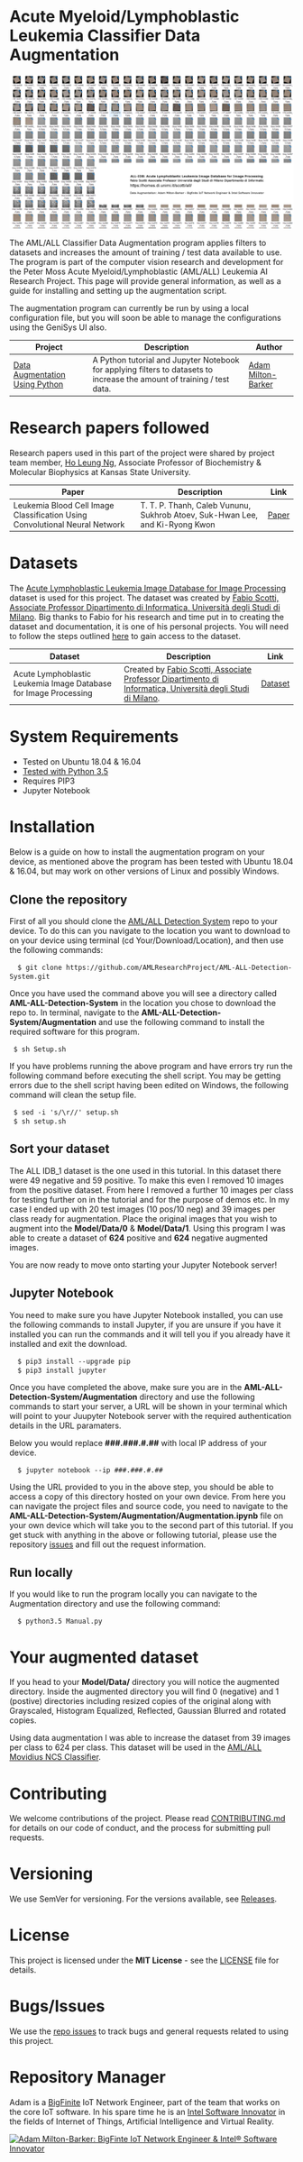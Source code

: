 # Acute Myeloid/Lymphoblastic Leukemia Classifier Data Augmentation
![Peter Moss Acute Myeloid/Lymphoblastic (AML/ALL) Leukemia Python Classifiers](Media/Images/banner.png) 

The AML/ALL Classifier Data Augmentation program applies filters to datasets and increases the amount of training / test data available to use. The program is part of the computer vision research and development for the Peter Moss Acute Myeloid/Lymphoblastic (AML/ALL) Leukemia AI Research Project. This page will provide general information, as well as a guide for installing and setting up the augmentation script.

The augmentation program can currently be run by using a local configuration file, but you will soon be able to manage the configurations using the GeniSys UI also. 

| Project  | Description | Author | 
| ------------- | ------------- | ------------- |
| [Data Augmentation Using Python](https://github.com/AMLResearchProject/AML-ALL-Detection-System/tree/master/Augmentation/Augmentation.ipynb "Data Augmentation Using Python") | A Python tutorial and Jupyter Notebook for applying filters to datasets to increase the amount of training / test data. | [Adam Milton-Barker](https://github.com/AdamMiltonBarker "Adam Milton-Barker") |

# Research papers followed
Research papers used in this part of the project were shared by project team member, [Ho Leung Ng](https://github.com/holeung "Ho  Leung Ng"), Associate Professor of Biochemistry & Molecular Biophysics at Kansas State University.

| Paper  | Description | Link | 
| ------------- | ------------- | ------------- |
| Leukemia Blood Cell Image Classification Using Convolutional Neural Network | T. T. P. Thanh, Caleb Vununu, Sukhrob Atoev, Suk-Hwan Lee, and Ki-Ryong Kwon | [Paper](http://www.ijcte.org/vol10/1198-H0012.pdf "Paper") |

# Datasets
The [Acute Lymphoblastic Leukemia Image Database for Image Processing](https://homes.di.unimi.it/scotti/all/) dataset is used for this project. The dataset was created by [Fabio Scotti, Associate Professor Dipartimento di Informatica, Università degli Studi di Milano](https://homes.di.unimi.it/scotti/). Big thanks to Fabio for his research and time put in to creating the dataset and documentation, it is one of his personal projects. You will need to follow the steps outlined [here](https://homes.di.unimi.it/scotti/all/#download) to gain access to the dataset.

| Dataset  | Description | Link | 
| ------------- | ------------- | ------------- |
| Acute Lymphoblastic Leukemia Image Database for Image Processing | Created by [Fabio Scotti, Associate Professor Dipartimento di Informatica, Università degli Studi di Milano](https://homes.di.unimi.it/scotti/).  | [Dataset](https://homes.di.unimi.it/scotti/all/#download "Dataset") |

# System Requirements
- Tested on Ubuntu 18.04 & 16.04
- [Tested with Python 3.5](https://www.python.org/downloads/release/python-350/ "Tested with Python 3.5")
- Requires PIP3
- Jupyter Notebook

# Installation
Below is a guide on how to install the augmentation program on your device, as mentioned above the program has been tested with Ubuntu 18.04 & 16.04, but may work on other versions of Linux and possibly Windows.

## Clone the repository
First of all you should clone the [AML/ALL Detection System](https://github.com/AMLResearchProject/AML-ALL-Detection-System/ "AML/ALL Detection System") repo to your device. To do this can you navigate to the location you want to download to on your device using terminal  (cd Your/Download/Location), and then use the following commands:

```
  $ git clone https://github.com/AMLResearchProject/AML-ALL-Detection-System.git
```

Once you have used the command above you will see a directory called __AML-ALL-Detection-System__ in the location you chose to download the repo to. In terminal, navigate to the __AML-ALL-Detection-System/Augmentation__ and use the following command to install the required software for this program. 

```
 $ sh Setup.sh
```

If you have problems running the above program and have errors try run the following command before executing the shell script. You may be getting errors due to the shell script having been edited on Windows, the following command will clean the setup file.

```
 $ sed -i 's/\r//' setup.sh
 $ sh setup.sh
```

## Sort your dataset
The ALL IDB_1 dataset is the one used in this tutorial. In this dataset there were 49 negative and 59 positive. To make this even I removed 10 images from the positive dataset. From here I removed a further 10 images per class for testing further on in the tutorial and for the purpose of demos etc. In my case I ended up with 20 test images (10 pos/10 neg) and 39 images per class ready for augmentation. Place the original images that you wish to augment into the __Model/Data/0__ & __Model/Data/1__. Using this program I was able to create a dataset of __624__ positive and __624__ negative augmented images.

You are now ready to move onto starting your Jupyter Notebook server!

## Jupyter Notebook
You need to make sure you have Jupyter Notebook installed, you can use the following commands to install Jupyter, if you are unsure if you have it installed you can run the commands and it will tell you if you already have it installed and exit the download. 

```
  $ pip3 install --upgrade pip
  $ pip3 install jupyter
```
Once you have completed the above, make sure you are in the __AML-ALL-Detection-System/Augmentation__ directory and use the following commands to start your server, a URL will be shown in your terminal which will point to your Juupyter Notebook server with the required authentication details in the URL paramaters.

Below you would replace __###.###.#.##__ with local IP address of your device.

```
  $ jupyter notebook --ip ###.###.#.##
```

Using the URL provided to you in the above step, you should be able to access a copy of this directory hosted on your own device. From here you can navigate the project files and source code, you need to navigate to the __AML-ALL-Detection-System/Augmentation/Augmentation.ipynb__ file on your own device which will take you to the second part of this tutorial. If you get stuck with anything in the above or following tutorial, please use the repository [issues](https://github.com/AMLResearchProject/AML-ALL-Detection-System/issues "issues") and fill out the request information.

## Run locally
If you would like to run the program locally you can navigate to the Augmentation directory and use the following command:

```
  $ python3.5 Manual.py
```

# Your augmented dataset
If you head to your __Model/Data/__ directory you will notice the augmented directory. Inside the augmented directory you will find 0 (negative) and 1 (postive) directories including resized copies of the original along with Grayscaled, Histogram Equalized, Reflected, Gaussian Blurred and rotated copies.

Using data augmentation I was able to increase the dataset from 39 images per class to 624 per class. This dataset will be used in the [AML/ALL Movidius NCS Classifier](https://github.com/AMLResearchProject/AML-ALL-Detection-System/tree/master/Classifiers/Movidius/NCS).

# Contributing
We welcome contributions of the project. Please read [CONTRIBUTING.md](https://github.com/AMLResearchProject/AML-ALL-Detection-System/blob/master/CONTRIBUTING.md "CONTRIBUTING.md") for details on our code of conduct, and the process for submitting pull requests.

# Versioning
We use SemVer for versioning. For the versions available, see [Releases](https://github.com/AMLResearchProject/AML-ALL-Detection-System/releases "Releases").

# License
This project is licensed under the **MIT License** - see the [LICENSE](https://github.com/AMLResearchProject/AML-ALL-Detection-System/blob/master/LICENSE "LICENSE") file for details.

# Bugs/Issues
We use the [repo issues](https://github.com/AMLResearchProject/AML-ALL-Detection-System/issues "repo issues") to track bugs and general requests related to using this project. 

# Repository Manager
Adam is a [BigFinite](https://www.bigfinite.com "BigFinite") IoT Network Engineer, part of the team that works on the core IoT software. In his spare time he is an [Intel Software Innovator](https://software.intel.com/en-us/intel-software-innovators/overview "Intel Software Innovator") in the fields of Internet of Things, Artificial Intelligence and Virtual Reality.

[![Adam Milton-Barker: BigFinte IoT Network Engineer & Intel® Software Innovator](../Media/Images/Adam-Milton-Barker.jpg)](https://github.com/AdamMiltonBarker)